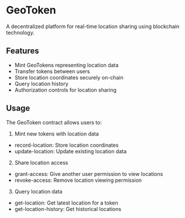 # GeoToken
A decentralized platform for real-time location sharing using blockchain technology.

## Features
- Mint GeoTokens representing location data
- Transfer tokens between users
- Store location coordinates securely on-chain
- Query location history
- Authorization controls for location sharing

## Usage
The GeoToken contract allows users to:
1. Mint new tokens with location data
- record-location: Store location coordinates
- update-location: Update existing location data
2. Share location access
- grant-access: Give another user permission to view locations
- revoke-access: Remove location viewing permission
3. Query location data
- get-location: Get latest location for a token
- get-location-history: Get historical locations
